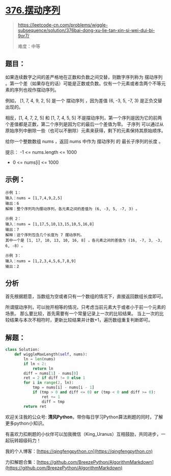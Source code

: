 # [376.摆动序列](https://leetcode-cn.com/problems/wiggle-subsequence/solution/376bai-dong-xu-lie-tan-xin-si-wei-dui-bi-9or7/)
> https://leetcode-cn.com/problems/wiggle-subsequence/solution/376bai-dong-xu-lie-tan-xin-si-wei-dui-bi-9or7/
>
> 难度：中等

## 题目：

如果连续数字之间的差严格地在正数和负数之间交替，则数字序列称为 摆动序列 。第一个差（如果存在的话）可能是正数或负数。仅有一个元素或者含两个不等元素的序列也视作摆动序列。

例如， [1, 7, 4, 9, 2, 5] 是一个 摆动序列 ，因为差值 (6, -3, 5, -7, 3) 是正负交替出现的。

相反，[1, 4, 7, 2, 5] 和 [1, 7, 4, 5, 5] 不是摆动序列，第一个序列是因为它的前两个差值都是正数，第二个序列是因为它的最后一个差值为零。 子序列
可以通过从原始序列中删除一些（也可以不删除）元素来获得，剩下的元素保持其原始顺序。

给你一个整数数组 nums ，返回 nums 中作为 摆动序列 的 最长子序列的长度 。

提示： -1 <= nums.length <= 1000

- 0 <= nums[i] <= 1000

## 示例：

```
示例 1：
输入：nums = [1,7,4,9,2,5]
输出：6
解释：整个序列均为摆动序列，各元素之间的差值为 (6, -3, 5, -7, 3) 。

示例 2：
输入：nums = [1,17,5,10,13,15,10,5,16,8]
输出：7
解释：这个序列包含几个长度为 7 摆动序列。
其中一个是 [1, 17, 10, 13, 10, 16, 8] ，各元素之间的差值为 (16, -7, 3, -3, 6, -8) 。

示例 3：
输入：nums = [1,2,3,4,5,6,7,8,9]
输出：2

```

## 分析
首先根据题意，当数组为空或者只有一个数组的情况下，直接返回数组长度即可。

所谓摆动序列，可以抛开相等的情况，只考虑当前元素大于或者小于前一个元素的场景。
那么要比较，首先需要有一个常量记录上一次的比较结果。
当上一次的比较结果与本次不相符时，更新比较结果并计数+1，遍历数组重复判断即可。

## 解题：

```python
class Solution:
    def wiggleMaxLength(self, nums):
        ln = len(nums)
        if ln < 2:
            return ln
        diff = nums[1] - nums[0]
        ret = 2 if diff != 0 else 1
        for i in range(2, ln):
            tmp = nums[i] - nums[i - 1]
            if (tmp > 0 and diff <= 0) or (tmp < 0 and diff >= 0):
                ret += 1
                diff = tmp
        return ret
```

欢迎关注我的公众号: **清风Python**，带你每日学习Python算法刷题的同时，了解更多python小知识。

有喜欢力扣刷题的小伙伴可以加我微信（King_Uranus）互相鼓励，共同进步，一起玩转超级码力！

我的个人博客：[https://qingfengpython.cn](https://qingfengpython.cn)

力扣解题合集：[https://github.com/BreezePython/AlgorithmMarkdown](https://github.com/BreezePython/AlgorithmMarkdown)
